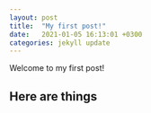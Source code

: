 ```yaml
---
layout: post
title:  "My first post!"
date:   2021-01-05 16:13:01 +0300
categories: jekyll update
---
```


Welcome to my first post!

## Here are things